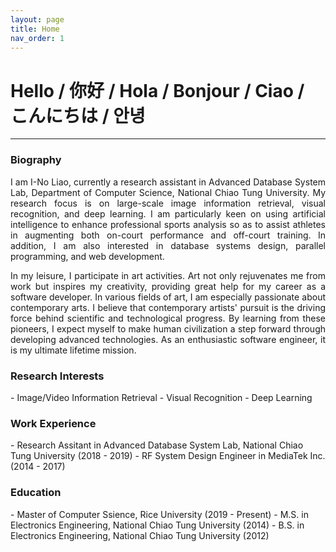 ```yaml
---
layout: page
title: Home
nav_order: 1
---
```


# Hello / 你好 / Hola / Bonjour / Ciao / こんにちは / 안녕

---

<h3>Biography</h3>
<p align="justify">
I am I-No Liao, currently a research assistant in Advanced Database System Lab, Department of Computer Science, National Chiao Tung University. My research focus is on large-scale image information retrieval, visual recognition, and deep learning. I am particularly keen on using artificial intelligence to enhance professional sports analysis so as to assist athletes in augmenting both on-court performance and off-court training. In addition, I am also interested in database systems design, parallel programming, and web development.
</p>

<p align="justify">
In my leisure, I participate  in art activities. Art not only rejuvenates me from work but inspires my creativity, providing great help for my career as a software developer. In various fields of art, I am especially passionate about contemporary arts. I believe that contemporary artists' pursuit is the driving force behind scientific and technological progress. By learning from these pioneers, I expect myself to make human civilization a step forward through developing advanced technologies. As an enthusiastic software engineer, it is my ultimate lifetime mission.
</p>

<h3>Research Interests</h3>
- Image/Video Information Retrieval
- Visual Recognition
- Deep Learning

<h3>Work Experience</h3>
- Research Assitant in Advanced Database System Lab, National Chiao Tung University (2018 - 2019)
- RF System Design Engineer in MediaTek Inc. (2014 - 2017)

<h3>Education</h3>
- Master of Computer Ssience, Rice University (2019 - Present)
- M.S. in Electronics Engineering, National Chiao Tung University (2014)
- B.S. in Electronics Engineering, National Chiao Tung University (2012)